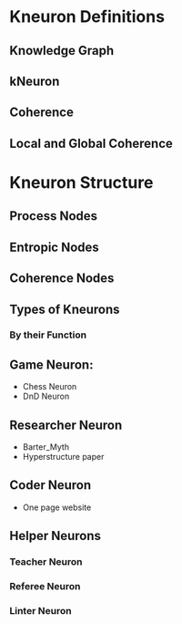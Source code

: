 # Kneuron Definitions

## Knowledge Graph

## kNeuron

## Coherence

## Local and Global Coherence

# Kneuron Structure

## Process Nodes
## Entropic Nodes
## Coherence Nodes

## Types of Kneurons

### By their Function

## Game Neuron:
- Chess Neuron
- DnD Neuron
## Researcher Neuron
- Barter_Myth
- Hyperstructure paper

## Coder Neuron

- One page website

## Helper Neurons
### Teacher Neuron

### Referee Neuron

### Linter Neuron



